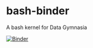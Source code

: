 # bash-binder

A bash kernel for Data Gymnasia

[![Binder](https://mybinder.org/badge_logo.svg)](https://mybinder.org/v2/gh/data-gymnasia/bash-binder/master)
